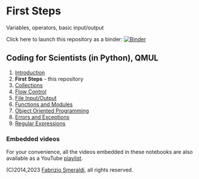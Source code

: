 # First Steps

Variables, operators, basic input/output


Click here to launch this repository as a binder: [![Binder](https://mybinder.org/badge_logo.svg)](https://mybinder.org/v2/gh/fsmeraldi/c4s-firststeps/master)


## Coding for Scientists (in Python), QMUL 

1. [Introduction](https://github.com/fsmeraldi/c4s-introduction)
2. **First Steps** - this repository
3. [Collections](https://github.com/fsmeraldi/c4s-collections)
4. [Flow Control](https://github.com/fsmeraldi/c4s-flowcontrol)
5. [File Input/Output](https://github.com/fsmeraldi/c4s-files)
6. [Functions and Modules](https://github.com/fsmeraldi/c4s-functions)
7. [Object Oriented Programming](https://github.com/fsmeraldi/c4s-objects)
8. [Errors and Exceptions](https://github.com/fsmeraldi/c4s-exceptions)
9. [Regular Expressions](https://github.com/fsmeraldi/c4s-regexp)


### Embedded videos

For your convenience, all the videos embedded in these notebooks are also available as a YouTube [playlist](https://www.youtube.com/playlist?list=PLvkILgfJvxBTXsHOf5NO1fhvov3BrN8ee).


(C)2014,2023 [Fabrizio Smeraldi](https://www.eecs.qmul.ac.uk/~fabri/), all rights reserved.
